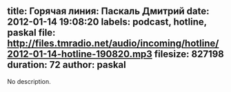 title: Горячая линия: Паскаль Дмитрий
date: 2012-01-14 19:08:20
labels: podcast, hotline, paskal
file: http://files.tmradio.net/audio/incoming/hotline/2012-01-14-hotline-190820.mp3
filesize: 827198
duration: 72
author: paskal
---
No description.
